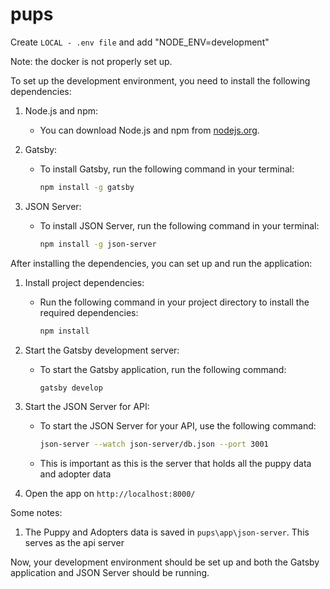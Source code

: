 # pups

Create `LOCAL - .env file` and add "NODE_ENV=development"

<!-- Run the app using docker-compose, `docker-compose down -v && docker-compose up --build` -->
Note: the docker is not properly set up.

To set up the development environment, you need to install the following dependencies:

1. Node.js and npm:
   - You can download Node.js and npm from [nodejs.org](https://nodejs.org/).

2. Gatsby:
   - To install Gatsby, run the following command in your terminal:
     ```sh
     npm install -g gatsby
     ```

3. JSON Server:
   - To install JSON Server, run the following command in your terminal:
     ```sh
     npm install -g json-server
     ```

After installing the dependencies, you can set up and run the application:

1. Install project dependencies:
   - Run the following command in your project directory to install the required dependencies:
     ```sh
     npm install
     ```

2. Start the Gatsby development server:
   - To start the Gatsby application, run the following command:
     ```sh
     gatsby develop
     ```

3. Start the JSON Server for API:
   - To start the JSON Server for your API, use the following command:
     ```sh
     json-server --watch json-server/db.json --port 3001
     ```
   - This is important as this is the server that holds all the puppy data and adopter data 

4. Open the app on `http://localhost:8000/` 

Some notes:
1. The Puppy and  Adopters data is saved in `pups\app\json-server`. This serves as the api server

Now, your development environment should be set up and both the Gatsby application and JSON Server should be running.

